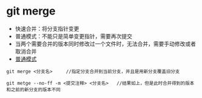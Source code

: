 # git merge

-  快速合并：将分支指针变更
-  普通模式：不能只是简单变更指针，需要再次提交
-  当两个需要合并的版本同时修改过一个文件时，无法合并，需要手动修改或者取消合并
-  [普通模式](https://www.liaoxuefeng.com/wiki/896043488029600/900005860592480)
```
git merge <分支名>     //指定分支合并到当前分支，并且是用新分支覆盖旧分支

git metge --no-ff -m <提交注释> <分支名>   //结果如上，但是此时合并得到的版本和之前的新分支的版本不同
```